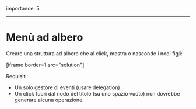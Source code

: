 importance: 5

---

# Menù ad albero

Creare una struttura ad albero che al click, mostra o nasconde i nodi figli:

[iframe border=1 src="solution"]

Requisiti:

- Un solo gestore di eventi (usare delegation)
- Un click fuori dal nodo del titolo (su uno spazio vuoto) non dovrebbe generare alcuna operazione.
